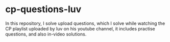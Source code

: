 # cp-questions-luv

In this repository, I solve upload questions, which I solve while watching the CP playlist uploaded by luv on his youtube channel, it includes practise questions, and also in-video solutions.